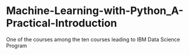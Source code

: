 # Machine-Learning-with-Python_A-Practical-Introduction
One of the courses among the ten courses leading to IBM Data Science Program
